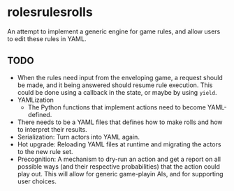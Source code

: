 rolesrulesrolls
===============

An attempt to implement a generic engine for game rules, and allow users
to edit these rules in YAML.


TODO
----

* When the rules need input from the enveloping game, a request should
  be made, and it being answered should resume rule execution. This
  could be done using a callback in the state, or maybe by using
  `yield`.
* YAMLization
  * The Python functions that implement actions need to become
    YAML-defined.
* There needs to be a YAML files that defines how to make rolls and how
  to interpret their results.
* Serialization: Turn actors into YAML again.
* Hot upgrade: Reloading YAML files at runtime and migrating the actors
  to the new rule set.
* Precognition: A mechanism to dry-run an action and get a report on all
  possible ways (and their respective probabilities) that the action
  could play out. This will allow for generic game-playin AIs, and for
  supporting user choices.
